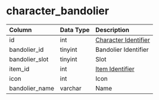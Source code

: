 # character\_bandolier

| Column | Data Type | Description |
| :--- | :--- | :--- |
| id | int | [Character Identifier](character_data.md) |
| bandolier\_id | tinyint | Bandolier Identifier |
| bandolier\_slot | tinyint | Slot |
| item\_id | int | [Item Identifier](../items/items.md) |
| icon | int | Icon |
| bandolier\_name | varchar | Name |

